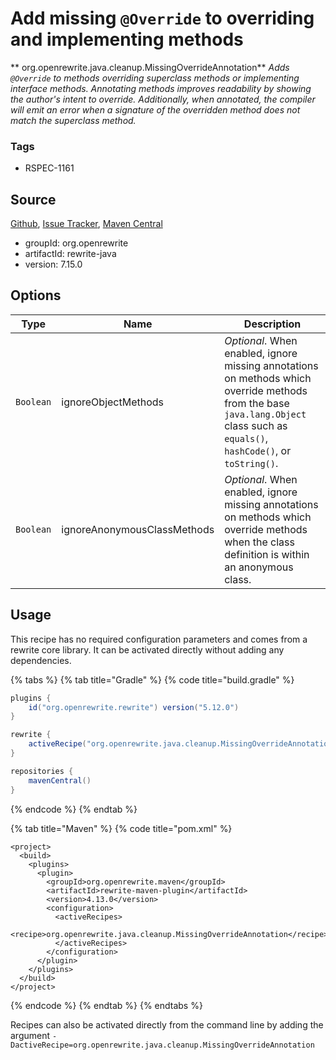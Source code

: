 # Add missing `@Override` to overriding and implementing methods

** org.openrewrite.java.cleanup.MissingOverrideAnnotation**
_Adds `@Override` to methods overriding superclass methods or implementing interface methods. Annotating methods improves readability by showing the author's intent to override. Additionally, when annotated, the compiler will emit an error when a signature of the overridden method does not match the superclass method._

### Tags

* RSPEC-1161

## Source

[Github](https://github.com/openrewrite/rewrite), [Issue Tracker](https://github.com/openrewrite/rewrite/issues), [Maven Central](https://search.maven.org/artifact/org.openrewrite/rewrite-java/7.15.0/jar)

* groupId: org.openrewrite
* artifactId: rewrite-java
* version: 7.15.0

## Options

| Type | Name | Description |
| -- | -- | -- |
| `Boolean` | ignoreObjectMethods | *Optional*. When enabled, ignore missing annotations on methods which override methods from the base `java.lang.Object` class such as `equals()`, `hashCode()`, or `toString()`. |
| `Boolean` | ignoreAnonymousClassMethods | *Optional*. When enabled, ignore missing annotations on methods which override methods when the class definition is within an anonymous class. |


## Usage

This recipe has no required configuration parameters and comes from a rewrite core library. It can be activated directly without adding any dependencies.

{% tabs %}
{% tab title="Gradle" %}
{% code title="build.gradle" %}
```groovy
plugins {
    id("org.openrewrite.rewrite") version("5.12.0")
}

rewrite {
    activeRecipe("org.openrewrite.java.cleanup.MissingOverrideAnnotation")
}

repositories {
    mavenCentral()
}

```
{% endcode %}
{% endtab %}

{% tab title="Maven" %}
{% code title="pom.xml" %}
```markup
<project>
  <build>
    <plugins>
      <plugin>
        <groupId>org.openrewrite.maven</groupId>
        <artifactId>rewrite-maven-plugin</artifactId>
        <version>4.13.0</version>
        <configuration>
          <activeRecipes>
            <recipe>org.openrewrite.java.cleanup.MissingOverrideAnnotation</recipe>
          </activeRecipes>
        </configuration>
      </plugin>
    </plugins>
  </build>
</project>
```
{% endcode %}
{% endtab %}
{% endtabs %}

Recipes can also be activated directly from the command line by adding the argument `-DactiveRecipe=org.openrewrite.java.cleanup.MissingOverrideAnnotation`
